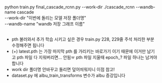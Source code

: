 python train.py final_cascade_rcnn.py --work-dir ./cascade_rcnn --wandb-name cascade</br>
--work-dir "이번에 돌리는 모델 저장 폴더명"</br>
--wandb-name "wandb 저장 그래프 이름"</br>
</br>
- pth 불러와서 추가 학습 시키고 싶은 경우 train.py 228, 229줄 주석 처리한 부분 수정해주면 됩니다</br>
- (+) latest.pth 는 가장 마지막 pth 를 가리키는 바로가기 이기 때문에 이거만 남기고 pth 파일 다 지워버리면... 안됨ㅠ pth 파일 지울때 epoch_? 파일 하나는 남겨야합니다</br>
- work dir 폴더명 안바꾸고 돌리면 덮어씌워지니 이점 참고!</br>
- dataset.py 에 albu_train_transforms 변수가 albu 증강입니다
